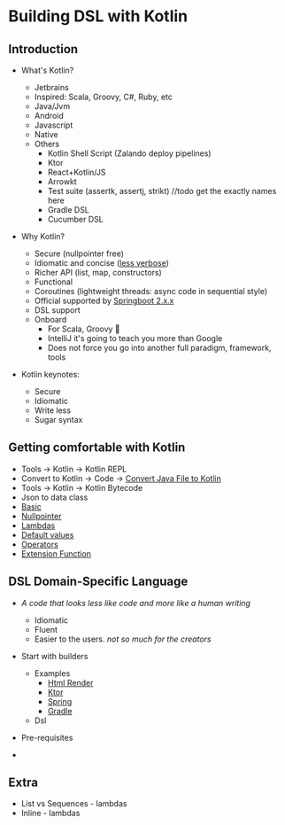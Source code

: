 

# Building DSL with Kotlin

## Introduction

 - What's Kotlin? 
    - Jetbrains
    - Inspired: Scala, Groovy, C#, Ruby, etc
    - Java/Jvm
    - Android
    - Javascript
    - Native
    - Others
        - Kotlin Shell Script (Zalando deploy pipelines)
        - Ktor
        - React+Kotlin/JS
        - Arrowkt
        - Test suite (assertk, assertj, strikt) //todo get the exactly names here
        - Gradle DSL
        - Cucumber DSL
    
 - Why Kotlin?
    - Secure (nullpointer free)
    - Idiomatic and concise ([less verbose](java-to-kotlin.png))
    - Richer API (list, map, constructors)
    - Functional 
    - Coroutines (lightweight threads: async code in sequential style)
    - Official supported by [Springboot 2.x.x](https://docs.spring.io/spring/docs/current/spring-framework-reference/web-reactive.html#webflux-fn)
    - DSL support
    - Onboard 
        - For Scala, Groovy 🍰
        - IntelliJ it's going to teach you more than Google
        - Does not force you go into another full paradigm, framework, tools

- Kotlin keynotes:
  - Secure
  - Idiomatic
  - Write less
  - Sugar syntax
    
## Getting comfortable with Kotlin
    
 - Tools -> Kotlin -> Kotlin REPL
 - Convert to Kotlin -> Code -> [Convert Java File to Kotlin](./CityJava.java)
 - Tools -> Kotlin -> Kotlin Bytecode 
 - Json to data class
 - [Basic](./01basic.kt)
 - [Nullpointer](./02nullpointer.kt)
 - [Lambdas](./03lambdas.kt)
 - [Default values](04defaultvalues.kt)
 - [Operators](./05operators.kt)
 - [Extension Function](./06extfun.kt)
    
## DSL Domain-Specific Language
 - _A code that looks less like code and more like a human writing_
   - Idiomatic 
   - Fluent
   - Easier to the users. _not so much for the creators_
   
 - Start with builders
   - Examples
     - [Html Render](./examples/html)
     - [Ktor](./examples/ktor/ktorexample.md)
     - [Spring](./examples/spring/springexample.md)
     - [Gradle](./examples/gradle/gradleexample.md)
   - Dsl
 - Pre-requisites
 - 

## Extra
   
   - List vs Sequences - lambdas
   - Inline - lambdas
